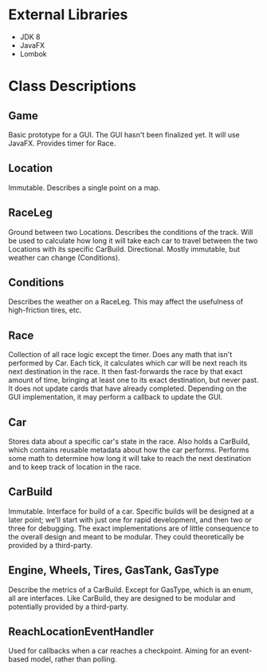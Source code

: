 External Libraries
==================

* JDK 8
* JavaFX
* Lombok


Class Descriptions
==================


Game
----

Basic prototype for a GUI.  The GUI hasn't been finalized yet.  It will use JavaFX.  Provides timer for Race.


Location
--------

Immutable.  Describes a single point on a map.


RaceLeg
-------

Ground between two Locations.  Describes the conditions of the track.  Will be used to calculate how long it will take each car to travel between the two Locations with its specific CarBuild.  Directional.  Mostly immutable, but weather can change (Conditions).


Conditions
----------

Describes the weather on a RaceLeg.  This may affect the usefulness of high-friction tires, etc.


Race
----

Collection of all race logic except the timer.  Does any math that isn't performed by Car.  Each tick, it calculates which car will be next reach its next destination in the race.  It then fast-forwards the race by that exact amount of time, bringing at least one to its exact destination, but never past.  It does not update cards that have already completed.  Depending on the GUI implementation, it may perform a callback to update the GUI.


Car
---

Stores data about a specific car's state in the race.  Also holds a CarBuild, which contains reusable metadata about how the car performs.  Performs some math to determine how long it will take to reach the next destination and to keep track of location in the race.


CarBuild
--------

Immutable.  Interface for build of a car.  Specific builds will be designed at a later point; we'll start with just one for rapid development, and then two or three for debugging.  The exact implementations are of little consequence to the overall design and meant to be modular.  They could theoretically be provided by a third-party.


Engine, Wheels, Tires, GasTank, GasType
---------------------------------------

Describe the metrics of a CarBuild.  Except for GasType, which is an enum, all are interfaces.  Like CarBuild, they are designed to be modular and potentially provided by a third-party.


ReachLocationEventHandler
-------------------------

Used for callbacks when a car reaches a checkpoint.  Aiming for an event-based model, rather than polling.
